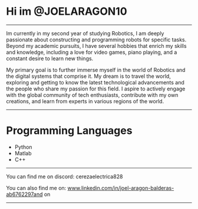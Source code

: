 # Hi im @JOELARAGON10

-------------------------------------------------------------------------------------------------------------------------------------------------------------------------------------------------------------------------------------------------

Im currently in my second year of studying Robotics, I am deeply passionate about constructing and programming robots for specific tasks. Beyond my academic pursuits, I have several hobbies that enrich my skills and knowledge, including a love for video games, piano playing, and a constant desire to learn new things.

My primary goal is to further immerse myself in the world of Robotics and the digital systems that comprise it. My dream is to travel the world, exploring and getting to know the latest technological advancements and the people who share my passion for this field. I aspire to actively engage with the global community of tech enthusiasts, contribute with my own creations, and learn from experts in various regions of the world.

-------------------------------------------------------------------------------------------------------------------------------------------------------------------------------------------------------------------------------------------------

# Programming Languages
* Python
* Matlab
* C++
  
------------------------------------------------------------------------------------------------------------------------------------------------------------------------------------------------------------------------------------------------ 

You can find me on discord: cerezaelectrica828

You can also find me on:  www.linkedin.com/in/joel-aragon-balderas-ab6762297and on 

-------------------------------------------------------------------------------------------------------------------------------------------------------------------------------------------------------------------------------------------------

<!---
JOELARAGON10/JOELARAGON10 is a ✨ special ✨ repository because its `README.md` (this file) appears on your GitHub profile.
You can click the Preview link to take a look at your changes.
--->
